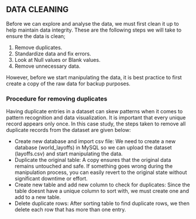 ## DATA CLEANING
Before we can explore and analyse the data, we must first clean it up to help maintain data integrity. These are the following steps we will take to ensure the data is clean;

1. Remove duplicates.
2. Standardize data and fix errors.
3. Look at Null values or Blank values.
4. Remove unnecessary data.

However, before we start manipulating the data, it is best practice to first create a copy of the raw data for backup purposes.

### Procedure for removing duplicates
Having duplicate entries in a dataset can skew patterns when it comes to pattern recognition and data visualization. It is important that every unique record appears only once. In this case study, the steps taken to remove all duplicate records from the dataset are given below:

- Create new database and import csv file:
We need to create a new database (world_layoffs) in MySQL so we can upload the dataset (layoffs.csv) and start manipulating the data.
- Duplicate the original table:
A copy ensures that the original data remains untouched and safe. If something goes wrong during the manipulation process, you can easily revert to the original state without significant downtime or effort.
- Create new table and add new column to check for duplicates:
Since the table doesnt have a unique column to sort with, we must create one and add to a new table.
- Delete duplicate rows:
After sorting table to find duplicate rows, we then delete each row that has more than one entry.

